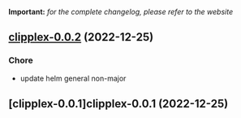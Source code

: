 **Important:**
*for the complete changelog, please refer to the website*




## [clipplex-0.0.2](https://github.com/truecharts/charts/compare/clipplex-0.0.1...clipplex-0.0.2) (2022-12-25)

### Chore

- update helm general non-major
  
  


## [clipplex-0.0.1]clipplex-0.0.1 (2022-12-25)

